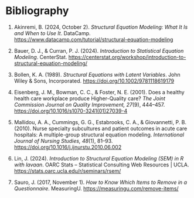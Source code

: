 # Bibliography

1. Akinremi, B. (2024, October 2). *Structural Equation Modeling: What It Is and When to Use It*. DataCamp. https://www.datacamp.com/tutorial/structural-equation-modeling

2. Bauer, D. J., & Curran, P. J. (2024). *Introduction to Statistical Equation Modeling*. CenterStat. https://centerstat.org/workshop/introduction-to-structural-equation-modeling/

3. Bollen, K. A. (1989). *Structural Equations with Latent Variables*. John Wiley & Sons, Incorporated. https://doi.org/10.1002/9781118619179

4. Eisenberg, J. M., Bowman, C. C., & Foster, N. E. (2001). Does a healthy health care workplace produce Higher-Quality care? *The Joint Commission Journal on Quality Improvement, 27*(9), 444–457. https://doi.org/10.1016/s1070-3241(01)27039-4

5. Mallidou, A. A., Cummings, G. G., Estabrooks, C. A., & Giovannetti, P. B. (2010). Nurse specialty subcultures and patient outcomes in acute care hospitals: A multiple-group structural equation modeling. *International Journal of Nursing Studies, 48*(1), 81–93. https://doi.org/10.1016/j.ijnurstu.2010.06.002

6. Lin, J. (2024). *Introduction to Structural Equation Modeling (SEM) in R with lavaan*. OARC Stats – Statistical Consulting Web Resources | UCLA. https://stats.oarc.ucla.edu/r/seminars/rsem/

7. Sauro, J. (2017, November 1). *How to Know Which Items to Remove in a Questionnaire*. MeasuringU. https://measuringu.com/remove-items/
